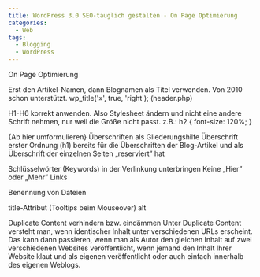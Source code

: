```yaml
---
title: WordPress 3.0 SEO-tauglich gestalten - On Page Optimierung
categories:
  - Web
tags:
  - Blogging
  - WordPress
---
```

On Page Optimierung

Erst den Artikel-Namen, dann Blognamen als Titel verwenden.
Von 2010 schon unterstützt.
wp_title('»', true, 'right');
(header.php)

H1-H6 korrekt anwenden. Also Stylesheet ändern und nicht eine andere Schrift nehmen, nur weil die Größe nicht passt. z.B.: h2 { font-size: 120%; }

{Ab hier umformulieren}
Überschriften als Gliederungshilfe
Überschrift erster Ordnung (h1) bereits für die Überschriften der Blog-Artikel und als Überschrift der einzelnen Seiten „reserviert” hat

Schlüsselwörter (Keywords) in der Verlinkung unterbringen
Keine „Hier” oder „Mehr” Links

Benennung von Dateien

title-Attribut (Tooltips beim Mouseover)
alt

Duplicate Content verhindern bzw. eindämmen
Unter Duplicate Content versteht man, wenn identischer Inhalt unter verschiedenen URLs erscheint. Das kann dann passieren, wenn man als Autor den gleichen Inhalt auf zwei verschiedenen Websites veröffentlicht, wenn jemand den Inhalt Ihrer Website klaut und als eigenen veröffentlicht oder auch einfach innerhalb des eigenen Weblogs.
